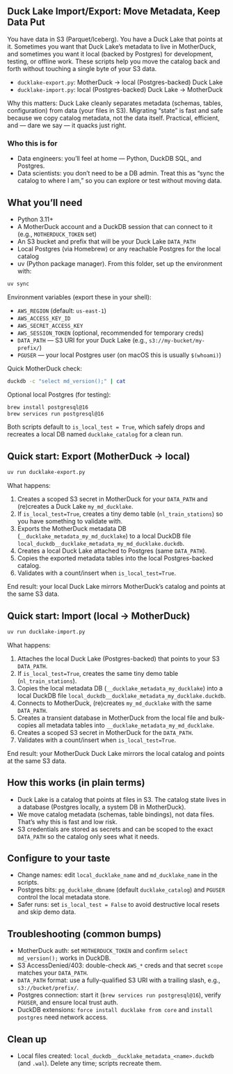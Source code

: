 ## Duck Lake Import/Export: Move Metadata, Keep Data Put

You have data in S3 (Parquet/Iceberg). You have a Duck Lake that points at it. Sometimes you want that Duck Lake’s metadata to live in MotherDuck, and sometimes you want it local (backed by Postgres) for development, testing, or offline work. These scripts help you move the catalog back and forth without touching a single byte of your S3 data.

- `ducklake-export.py`: MotherDuck → local (Postgres-backed) Duck Lake
- `ducklake-import.py`: local (Postgres-backed) Duck Lake → MotherDuck

Why this matters: Duck Lake cleanly separates metadata (schemas, tables, configuration) from data (your files in S3). Migrating “state” is fast and safe because we copy catalog metadata, not the data itself. Practical, efficient, and — dare we say — it quacks just right.

### Who this is for

- Data engineers: you’ll feel at home — Python, DuckDB SQL, and Postgres.
- Data scientists: you don’t need to be a DB admin. Treat this as “sync the catalog to where I am,” so you can explore or test without moving data.

## What you’ll need

- Python 3.11+
- A MotherDuck account and a DuckDB session that can connect to it (e.g., `MOTHERDUCK_TOKEN` set)
- An S3 bucket and prefix that will be your Duck Lake `DATA_PATH`
- Local Postgres (via Homebrew) or any reachable Postgres for the local catalog
- uv (Python package manager). From this folder, set up the environment with:

```bash
uv sync
```

Environment variables (export these in your shell):

- `AWS_REGION` (default: `us-east-1`)
- `AWS_ACCESS_KEY_ID`
- `AWS_SECRET_ACCESS_KEY`
- `AWS_SESSION_TOKEN` (optional, recommended for temporary creds)
- `DATA_PATH` — S3 URI for your Duck Lake (e.g., `s3://my-bucket/my-prefix/`)
- `PGUSER` — your local Postgres user (on macOS this is usually `$(whoami)`)

Quick MotherDuck check:

```bash
duckdb -c "select md_version();" | cat
```

Optional local Postgres (for testing):

```bash
brew install postgresql@16
brew services run postgresql@16
```

Both scripts default to `is_local_test = True`, which safely drops and recreates a local DB named `ducklake_catalog` for a clean run.

## Quick start: Export (MotherDuck → local)

```bash
uv run ducklake-export.py
```

What happens:

1. Creates a scoped S3 secret in MotherDuck for your `DATA_PATH` and (re)creates a Duck Lake `my_md_ducklake`.
2. If `is_local_test=True`, creates a tiny demo table (`nl_train_stations`) so you have something to validate with.
3. Exports the MotherDuck metadata DB (`__ducklake_metadata_my_md_ducklake`) to a local DuckDB file `local_duckdb__ducklake_metadata_my_md_ducklake.duckdb`.
4. Creates a local Duck Lake attached to Postgres (same `DATA_PATH`).
5. Copies the exported metadata tables into the local Postgres-backed catalog.
6. Validates with a count/insert when `is_local_test=True`.

End result: your local Duck Lake mirrors MotherDuck’s catalog and points at the same S3 data.

## Quick start: Import (local → MotherDuck)

```bash
uv run ducklake-import.py
```

What happens:

1. Attaches the local Duck Lake (Postgres-backed) that points to your S3 `DATA_PATH`.
2. If `is_local_test=True`, creates the same tiny demo table (`nl_train_stations`).
3. Copies the local metadata DB (`__ducklake_metadata_my_ducklake`) into a local DuckDB file `local_duckdb__ducklake_metadata_my_ducklake.duckdb`.
4. Connects to MotherDuck, (re)creates `my_md_ducklake` with the same `DATA_PATH`.
5. Creates a transient database in MotherDuck from the local file and bulk-copies all metadata tables into `__ducklake_metadata_my_md_ducklake`.
6. Creates a scoped S3 secret in MotherDuck for the `DATA_PATH`.
7. Validates with a count/insert when `is_local_test=True`.

End result: your MotherDuck Duck Lake mirrors the local catalog and points at the same S3 data.

## How this works (in plain terms)

- Duck Lake is a catalog that points at files in S3. The catalog state lives in a database (Postgres locally, a system DB in MotherDuck).
- We move catalog metadata (schemas, table bindings), not data files. That’s why this is fast and low risk.
- S3 credentials are stored as secrets and can be scoped to the exact `DATA_PATH` so the catalog only sees what it needs.

## Configure to your taste

- Change names: edit `local_ducklake_name` and `md_ducklake_name` in the scripts.
- Postgres bits: `pg_ducklake_dbname` (default `ducklake_catalog`) and `PGUSER` control the local metadata store.
- Safer runs: set `is_local_test = False` to avoid destructive local resets and skip demo data.

## Troubleshooting (common bumps)

- MotherDuck auth: set `MOTHERDUCK_TOKEN` and confirm `select md_version();` works in DuckDB.
- S3 AccessDenied/403: double-check `AWS_*` creds and that secret `scope` matches your `DATA_PATH`.
- `DATA_PATH` format: use a fully-qualified S3 URI with a trailing slash, e.g., `s3://bucket/prefix/`.
- Postgres connection: start it (`brew services run postgresql@16`), verify `PGUSER`, and ensure local trust auth.
- DuckDB extensions: `force install ducklake from core` and `install postgres` need network access.

## Clean up

- Local files created: `local_duckdb__ducklake_metadata_<name>.duckdb` (and `.wal`). Delete any time; scripts recreate them.
